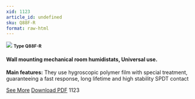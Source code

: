 ```yaml
---
xid: 1123
article_id: undefined
sku: Q88F-R
format: raw-html
---
```

 <img src="./1123/Q88F-R.jpg" class="card-imgs mb-2">
 <small class="text-grey mb-2"><b>Type Q88F-R</b> </small>
 <h4>Wall mounting mechanical room humidistats, Universal use.
 </h4>
 <p><b>Main features:</b> They use hygroscopic polymer film with special treatment, guaranteeing a fast response, long lifetime and high stability
 SPDT contact</p>
 <div class="btns">
 <a href="../en/wall-mounting-mechanical-room-humidistats-type-q88f-r.html" class="btn-red">See More</a>
 <a href="../en/pdf/8-10Wall mounting electromechanical humidistat20140311.pdf " target="_blank" class="btn-red">Download PDF</a>
 <!-- <a href="http://www.ultimheat.com/cat8.html" target="_blank" class="access-link"> Access full catalogue <i class="fa fa-external-link" aria-hidden="true"></i> </a> -->
 <span class="number-btn">1123</span>
 </div>
 